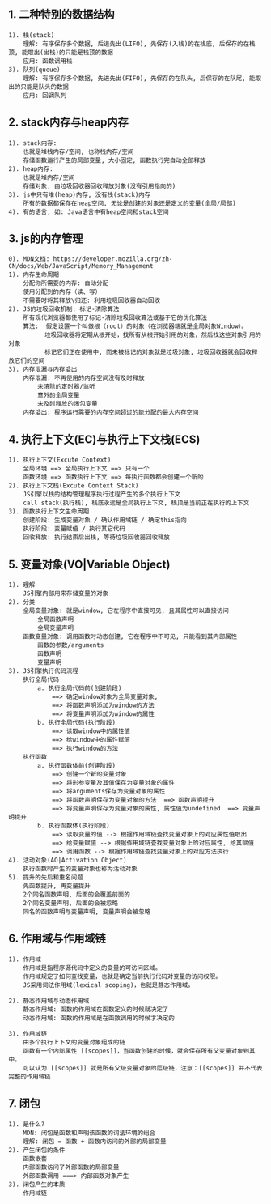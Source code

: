 ## 1. 二种特别的数据结构
    1). 栈(stack)
        理解: 有序保存多个数据, 后进先出(LIFO), 先保存(入栈)的在栈底, 后保存的在栈顶, 能取出(出栈)的只能是栈顶的数据 
        应用: 函数调用栈
    3). 队列(queue)
        理解: 有序保存多个数据, 先进先出(FIFO), 先保存的在队头, 后保存的在队尾, 能取出的只能是队头的数据
        应用: 回调队列

## 2. stack内存与heap内存
    1). stack内存: 
        也就是堆栈内存/空间, 也称栈内存/空间
        存储函数运行产生的局部变量, 大小固定, 函数执行完自动全部释放
    2). heap内存: 
        也就是堆内存/空间
        存储对象, 由垃圾回收器回收释放对象(没有引用指向的) 
    3). js中只有堆(heap)内存, 没有栈(stack)内存
        所有的数据都保存在heap空间, 无论是创建的对象还是定义的变量(全局/局部)
    4). 有的语言, 如: Java语言中有heap空间和stack空间
        
## 3. js的内存管理
    0). MDN文档: https://developer.mozilla.org/zh-CN/docs/Web/JavaScript/Memory_Management
    1). 内存生命周期
        分配你所需要的内存: 自动分配
        使用分配到的内存（读、写）
        不需要时将其释放\归还: 利用垃圾回收器自动回收
    2). JS的垃圾回收机制: 标记-清除算法
        所有现代浏览器都使用了标记-清除垃圾回收算法或基于它的优化算法
        算法:  假定设置一个叫做根（root）的对象（在浏览器端就是全局对象Window）。
              垃圾回收器将定期从根开始，找所有从根开始引用的对象，然后找这些对象引用的对象
              标记它们正在使用中, 而未被标记的对象就是垃圾对象, 垃圾回收器就会回收释放它们的空间
    3). 内存泄漏与内存溢出
        内存泄漏: 不再使用的内存空间没有及时释放
            未清除的定时器/监听
            意外的全局变量
            未及时释放的闭包变量
        内存溢出: 程序运行需要的内存空间超过的能分配的最大内存空间

## 4. 执行上下文(EC)与执行上下文栈(ECS)
    1). 执行上下文(Excute Context)
        全局环境 ==> 全局执行上下文 ==> 只有一个
        函数环境 ==> 函数执行上下文 ==> 每执行函数都会创建一个新的
    2). 执行上下文栈(Excute Context Stack)
        JS引擎以栈的结构管理程序执行过程产生的多个执行上下文
        call stack(执行栈), 栈底永远是全局执行上下文, 栈顶是当前正在执行的上下文
    3). 函数执行上下文生命周期
        创建阶段: 生成变量对象 / 确认作用域链 / 确定this指向
        执行阶段: 变量赋值 / 执行其它代码
        回收释放: 执行结束后出栈, 等待垃圾回收器回收释放

## 5. 变量对象(VO|Variable Object)
    1). 理解
        JS引擎内部用来存储变量的对象
    2). 分类
        全局变量对象: 就是window, 它在程序中直接可见, 且其属性可以直接访问
            全局函数声明
            全局变量声明
        函数变量对象: 调用函数时动态创建, 它在程序中不可见, 只能看到其内部属性
            函数的参数/arguments
            函数声明
            变量声明
    3). JS引擎执行代码流程
        执行全局代码
            a. 执行全局代码前(创建阶段) 
                ==> 确定window对象为全局变量对象, 
                ==> 将函数声明添加为window的方法
                ==> 将变量声明添加为window的属性
            b. 执行全局代码(执行阶段)
                ==> 读取window中的属性值
                ==> 给window中的属性赋值
                ==> 执行window的方法
        执行函数
            a. 执行函数体前(创建阶段) 
                ==> 创建一个新的变量对象
                ==> 将形参变量及其值保存为变量对象的属性
                ==> 将arguments保存为变量对象的属性
                ==> 将函数声明保存为变量对象的方法  ==> 函数声明提升
                ==> 将变量声明保存为变量对象的属性, 属性值为undefined  ==> 变量声明提升
            b. 执行函数体(执行阶段)
                ==> 读取变量的值 --> 根据作用域链查找变量对象上的对应属性值取出
                ==> 给变量赋值 --> 根据作用域链查找变量对象上的对应属性, 给其赋值
                ==> 调用函数 --> 根据作用域链查找变量对象上的对应方法执行
    4). 活动对象(AO|Activation Object)   
        执行函数时产生的变量对象也称为活动对象
    5). 提升的先后和重名问题
        先函数提升, 再变量提升
        2个同名函数声明, 后面的会覆盖前面的
        2个同名变量声明, 后面的会被忽略
        同名的函数声明与变量声明, 变量声明会被忽略

## 6. 作用域与作用域链
    1). 作用域
        作用域是指程序源代码中定义的变量的可访问区域。
        作用域规定了如何查找变量，也就是确定当前执行代码对变量的访问权限。
        JS采用词法作用域(lexical scoping)，也就是静态作用域。
        
    2). 静态作用域与动态作用域
        静态作用域: 函数的作用域在函数定义的时候就决定了
        动态作用域: 函数的作用域是在函数调用的时候才决定的

    3). 作用域链
        由多个执行上下文的变量对象组成的链
        函数有一个内部属性 [[scopes]]，当函数创建的时候，就会保存所有父变量对象到其中，
        可以认为 [[scopes]] 就是所有父级变量对象的层级链，注意：[[scopes]] 并不代表完整的作用域链
        
## 7. 闭包
    1). 是什么?
        MDN: 闭包是函数和声明该函数的词法环境的组合
        理解: 闭包 = 函数 + 函数内访问的外部的局部变量
    2). 产生闭包的条件
        函数嵌套
        内部函数访问了外部函数的局部变量
        外部函数调用 ===> 内部函数对象产生
    3). 闭包产生的本质
        作用域链